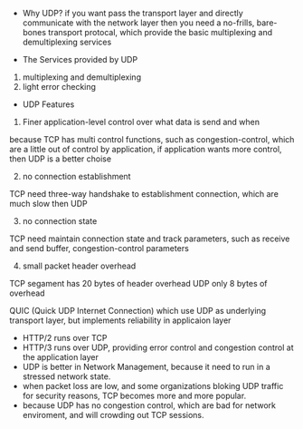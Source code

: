  - Why UDP?
 if you want pass the transport layer and directly communicate with the network layer
 then you need a no-frills, bare-bones transport protocal, which provide the basic multiplexing and demultiplexing services
 
- The Services provided by UDP
 1. multiplexing and demultiplexing
 2. light error checking
 
- UDP Features
 
1. Finer application-level control over what data is send and when

because TCP has multi control functions, such as congestion-control, which are a little out of control by application,
if application wants more control, then UDP is a better choise

2. no connection establishment

TCP need three-way handshake to establishment connection, which are much slow then UDP

3. no connection state

TCP need maintain connection state and track parameters, such as receive and send buffer, congestion-control parameters

4. small packet header overhead

TCP segament has 20 bytes of header overhead
UDP only 8 bytes of overhead

QUIC (Quick UDP Internet Connection) which use UDP as underlying transport layer, but implements reliability in applicaion layer

- HTTP/2 runs over TCP
- HTTP/3 runs over UDP, providing error control and congestion control at the application layer
- UDP is better in Network Management, because it need to run in a stressed network state.
- when packet loss are low, and some organizations bloking UDP traffic for security reasons, 
  TCP becomes more and more popular.
- because UDP has no congestion control, which are bad for network enviroment, and will crowding out TCP sessions.
